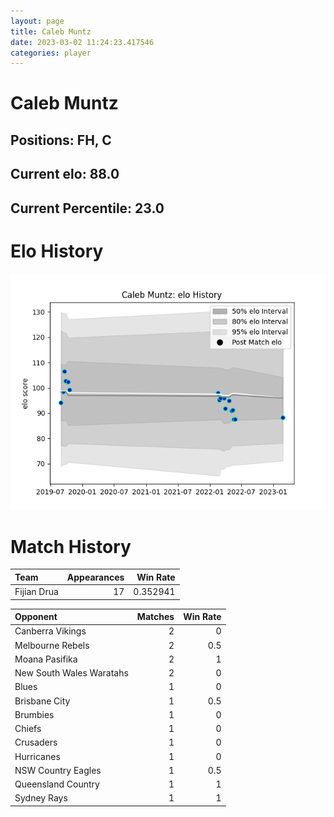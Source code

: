 ```yaml
---  
layout: page  
title: Caleb Muntz  
date: 2023-03-02 11:24:23.417546  
categories: player  
---
```

# Caleb Muntz

## Positions: FH, C

## Current elo: 88.0

## Current Percentile: 23.0

# Elo History


![elo history](history_CalebMuntz.png)
# Match History


| Team        |   Appearances |   Win Rate |
|:------------|--------------:|-----------:|
| Fijian Drua |            17 |   0.352941 |

| Opponent                 |   Matches |   Win Rate |
|:-------------------------|----------:|-----------:|
| Canberra Vikings         |         2 |        0   |
| Melbourne Rebels         |         2 |        0.5 |
| Moana Pasifika           |         2 |        1   |
| New South Wales Waratahs |         2 |        0   |
| Blues                    |         1 |        0   |
| Brisbane City            |         1 |        0.5 |
| Brumbies                 |         1 |        0   |
| Chiefs                   |         1 |        0   |
| Crusaders                |         1 |        0   |
| Hurricanes               |         1 |        0   |
| NSW Country Eagles       |         1 |        0.5 |
| Queensland Country       |         1 |        1   |
| Sydney Rays              |         1 |        1   |